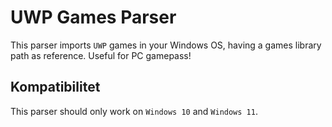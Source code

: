 # UWP Games Parser

This parser imports `UWP` games in your Windows OS, having a games library path as reference. Useful for PC gamepass!

## Kompatibilitet

This parser should only work on `Windows 10` and `Windows 11`.
